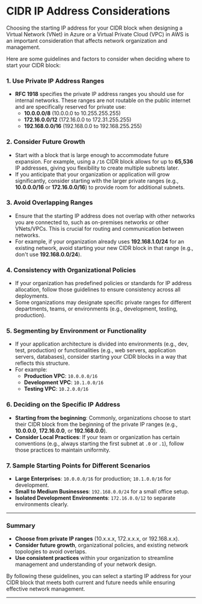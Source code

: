 # CIDR IP Address Considerations

Choosing the starting IP address for your CIDR block when designing a Virtual Network (VNet) in Azure or a Virtual Private Cloud (VPC) in AWS is an important consideration that affects network organization and management. 

Here are some guidelines and factors to consider when deciding where to start your CIDR block:

### 1. **Use Private IP Address Ranges**
   - **RFC 1918** specifies the private IP address ranges you should use for internal networks. These ranges are not routable on the public internet and are specifically reserved for private use:
     - **10.0.0.0/8** (10.0.0.0 to 10.255.255.255)
     - **172.16.0.0/12** (172.16.0.0 to 172.31.255.255)
     - **192.168.0.0/16** (192.168.0.0 to 192.168.255.255)

### 2. **Consider Future Growth**
   - Start with a block that is large enough to accommodate future expansion. For example, using a `/16` CIDR block allows for up to **65,536** IP addresses, giving you flexibility to create multiple subnets later.
   - If you anticipate that your organization or application will grow significantly, consider starting with the larger private ranges (e.g., **10.0.0.0/16** or **172.16.0.0/16**) to provide room for additional subnets.

### 3. **Avoid Overlapping Ranges**
   - Ensure that the starting IP address does not overlap with other networks you are connected to, such as on-premises networks or other VNets/VPCs. This is crucial for routing and communication between networks.
   - For example, if your organization already uses **192.168.1.0/24** for an existing network, avoid starting your new CIDR block in that range (e.g., don't use **192.168.0.0/24**).

### 4. **Consistency with Organizational Policies**
   - If your organization has predefined policies or standards for IP address allocation, follow those guidelines to ensure consistency across all deployments.
   - Some organizations may designate specific private ranges for different departments, teams, or environments (e.g., development, testing, production).

### 5. **Segmenting by Environment or Functionality**
   - If your application architecture is divided into environments (e.g., dev, test, production) or functionalities (e.g., web servers, application servers, databases), consider starting your CIDR blocks in a way that reflects this structure.
   - For example:
     - **Production VPC**: `10.0.0.0/16`
     - **Development VPC**: `10.1.0.0/16`
     - **Testing VPC**: `10.2.0.0/16`

### 6. **Deciding on the Specific IP Address**
   - **Starting from the beginning**: Commonly, organizations choose to start their CIDR block from the beginning of the private IP ranges (e.g., **10.0.0.0**, **172.16.0.0**, or **192.168.0.0**).
   - **Consider Local Practices**: If your team or organization has certain conventions (e.g., always starting the first subnet at `.0` or `.1`), follow those practices to maintain uniformity.

### 7. **Sample Starting Points for Different Scenarios**
- **Large Enterprises**: `10.0.0.0/16` for production; `10.1.0.0/16` for development.
- **Small to Medium Businesses**: `192.168.0.0/24` for a small office setup.
- **Isolated Development Environments**: `172.16.0.0/12` to separate environments clearly.

---

### Summary
- **Choose from private IP ranges** (10.x.x.x, 172.x.x.x, or 192.168.x.x).
- **Consider future growth**, organizational policies, and existing network topologies to avoid overlaps.
- **Use consistent practices** within your organization to streamline management and understanding of your network design.

By following these guidelines, you can select a starting IP address for your CIDR block that meets both current and future needs while ensuring effective network management.

---
